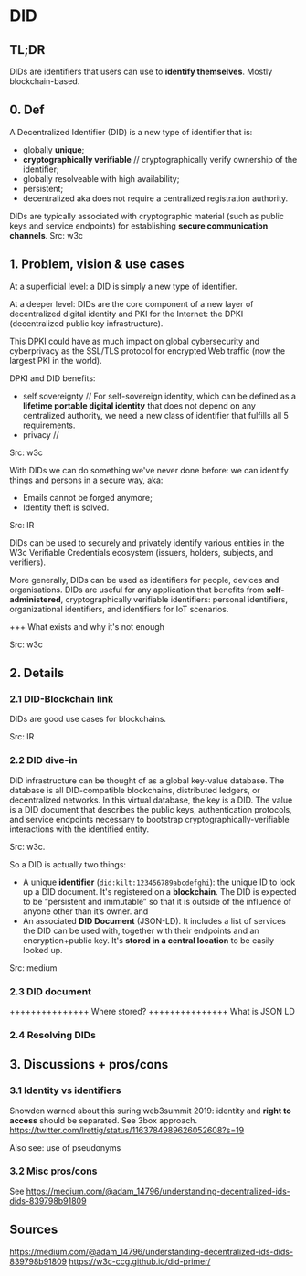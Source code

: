 # DID

## TL;DR

DIDs are identifiers that users can use to **identify themselves**.
Mostly blockchain-based.

## 0. Def
A Decentralized Identifier (DID) is a new type of identifier that is:

* globally **unique**;
* **cryptographically verifiable** // cryptographically verify ownership of the identifier;
* globally resolveable with high availability;
* persistent;
* decentralized aka does not require a centralized registration authority.

DIDs are typically associated with cryptographic material (such as public keys and service endpoints) for establishing **secure communication channels**.
Src: w3c

## 1. Problem, vision & use cases

At a superficial level: a DID is simply a new type of identifier.

At a deeper level: DIDs are the core component of a new layer of
decentralized digital identity and PKI for the Internet: the DPKI (decentralized public key infrastructure).

This DPKI could have as much impact on global cybersecurity and cyberprivacy as the SSL/TLS protocol for encrypted Web traffic (now the largest PKI in the world).

DPKI and DID benefits:
- self sovereignty // For self-sovereign identity, which can be defined as a **lifetime portable digital identity** that does not depend on any centralized authority, we need a new class of identifier that fulfills all 5 requirements.
- privacy //

Src: w3c

With DIDs we can do something we've never done before: we can identify things and persons in a secure way, aka:

* Emails cannot be forged anymore;
* Identity theft is solved.

Src: IR

DIDs can be used to securely and privately identify various entities in the W3c Verifiable Credentials ecosystem (issuers, holders, subjects, and verifiers).

More generally, DIDs can be used as identifiers for people, devices and organisations. DIDs are useful for any application that benefits from **self-administered**, cryptographically verifiable identifiers: personal identifiers, organizational identifiers, and identifiers for IoT scenarios.


+++ What exists and why it's not enough

Src: w3c


## 2. Details

### 2.1 DID-Blockchain link

DIDs are good use cases for blockchains.

Src: IR

### 2.2 DID dive-in

DID infrastructure can be thought of as a global key-value database.
The database is all DID-compatible blockchains, distributed ledgers, or decentralized networks. In this virtual database, the key is a DID. The value is a DID document that describes the public keys, authentication protocols, and service endpoints necessary to bootstrap cryptographically-verifiable interactions with the identified entity.

Src: w3c.

So a DID is actually two things:

- A unique **identifier** (`did:kilt:123456789abcdefghi`): the unique ID to look up a DID document. It's registered on a **blockchain**. The
DID is expected to be “persistent and immutable” so that it is outside of the influence of
anyone other than it’s owner.
and
- An associated **DID Document** (JSON-LD). It includes a list of services the DID can be used with, together with their endpoints and an encryption+public key. It's **stored in a central location** to be easily looked up.

Src: medium

### 2.3 DID document

+++++++++++++++ Where stored?
+++++++++++++++ What is JSON LD

### 2.4 Resolving DIDs



## 3. Discussions + pros/cons

### 3.1 Identity vs identifiers

Snowden warned about this suring web3summit 2019: identity and **right to access** should be separated.
See 3box approach.
https://twitter.com/lrettig/status/1163784989626052608?s=19

Also see: use of pseudonyms

### 3.2 Misc pros/cons
See https://medium.com/@adam_14796/understanding-decentralized-ids-dids-839798b91809

## Sources

https://medium.com/@adam_14796/understanding-decentralized-ids-dids-839798b91809
https://w3c-ccg.github.io/did-primer/
